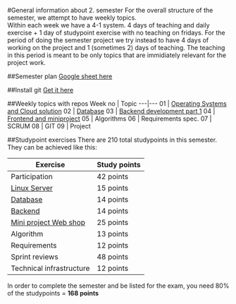 #General information about 2. semester
For the overall structure of the semester, we attempt to have weekly topics.  
Within each week we have a 4-1 system. 4 days of teaching and daily exercise + 1 day of studypoint exercise with no teaching on fridays. 
For the period of doing the semester project we try instead to have 4 days of working on the project and 1 (sometimes 2) days of teaching. The teaching in this period is meant to be only topics that are immidiately relevant for the project work.

##Semester plan
[Google sheet here](https://docs.google.com/spreadsheets/d/122kKwOEszJpmfagH21k-2wGdMJ5C7E-iCTPfpemz50s/edit?usp=sharing)  

##Install git
[Get it here](https://git-scm.com/downloads)

##Weekly topics with repos
Week no | Topic
---|---
01 | [Operating Systems and Cloud solution](https://github.com/cphdat2sem2017-B/Week1-Operating-systems)
02 | [Database](https://github.com/cphdat2sem2017-B/Week2-Database)
03 | [Backend development part 1](https://github.com/cphdat2sem2017-B/Week3-Backend)
04 | [Frontend and miniproject](https://github.com/cphdat2sem2017-B/Week4-Frontend) 
05 | Algorithms
06 | Requirements spec.
07 | SCRUM
08 | GIT
09 | Project


##Studypoint exercises 
There are 210 total studypoints in this semester. They can be achieved like this:  

**Exercise** | **Study points**
---|---
Participation	| 42 points  
[Linux Server](https://github.com/cphdat2sem2017-B/Week1-Operating-systems/blob/master/study/day5studypointExercise.md)	| 15 points
[Database](https://github.com/cphdat2sem2017-B/Week2-Database/blob/master/Exercises/SQLExercises.pdf)	| 14 points
[Backend](https://github.com/cphdat2sem2017-B/Week3-Backend/blob/master/exercises/Week%203-SP-WebApp.pdf)	| 14 points
[Mini project Web shop](https://github.com/cphdat2sem2017-B/Week4-Frontend/blob/master/readme.md)	| 25 points
Algorithm	| 13 points
Requirements	| 12 points
Sprint reviews	| 48 points
Technical infrastructure	| 12 points

In order to complete the semester and be listed for the exam, you need 80% of the studypoints = **168 points**



